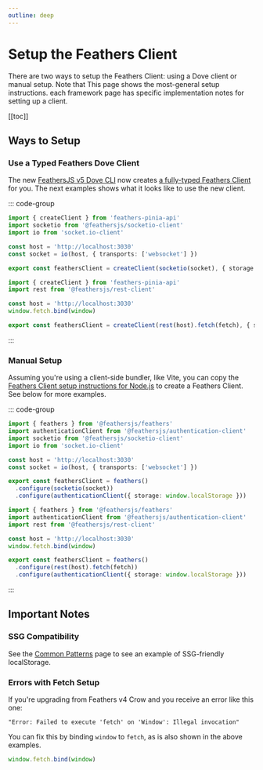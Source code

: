 ```yaml
---
outline: deep
---
```


<script setup>
import Badge from '../components/Badge.vue'
import BlockQuote from '../components/BlockQuote.vue'
</script>

# Setup the Feathers Client

There are two ways to setup the Feathers Client: using a Dove client or manual setup. Note that This page shows the
most-general setup instructions. each framework page has specific implementation notes for setting up a client.

[[toc]]

## Ways to Setup

### Use a Typed Feathers Dove Client

The new [FeathersJS v5 Dove CLI](https://feathersjs.com/guides/cli/index.html) now creates [a fully-typed Feathers
Client](https://feathersjs.com/guides/cli/client.html) for you. The next examples shows what it looks like to use the
new client.

<!--@include: ../partials/notification-feathers-client.md-->

::: code-group

```ts [with Socket.io]
import { createClient } from 'feathers-pinia-api'
import socketio from '@feathersjs/socketio-client'
import io from 'socket.io-client'

const host = 'http://localhost:3030'
const socket = io(host, { transports: ['websocket'] })

export const feathersClient = createClient(socketio(socket), { storage: window.localStorage })
```

```ts [with fetch]
import { createClient } from 'feathers-pinia-api'
import rest from '@feathersjs/rest-client'

const host = 'http://localhost:3030'
window.fetch.bind(window)

export const feathersClient = createClient(rest(host).fetch(fetch), { storage: window.localStorage })
```

:::

### Manual Setup

Assuming you're using a client-side bundler, like Vite, you can copy the [Feathers Client setup instructions for
Node.js](https://feathersjs.com/api/client.html#node) to create a Feathers Client. See below for more examples.

::: code-group

```ts [with Socket.io]
import { feathers } from '@feathersjs/feathers'
import authenticationClient from '@feathersjs/authentication-client'
import socketio from '@feathersjs/socketio-client'
import io from 'socket.io-client'

const host = 'http://localhost:3030'
const socket = io(host, { transports: ['websocket'] })

export const feathersClient = feathers()
  .configure(socketio(socket))
  .configure(authenticationClient({ storage: window.localStorage }))
```

```ts [with fetch]
import { feathers } from '@feathersjs/feathers'
import authenticationClient from '@feathersjs/authentication-client'
import rest from '@feathersjs/rest-client'

const host = 'http://localhost:3030'
window.fetch.bind(window)

export const feathersClient = feathers()
  .configure(rest(host).fetch(fetch))
  .configure(authenticationClient({ storage: window.localStorage }))
```

:::

## Important Notes

### SSG Compatibility

See the [Common Patterns](/guide/common-patterns#ssg-compatible-localstorage) page to see an example of SSG-friendly
localStorage.

### Errors with Fetch Setup

If you're upgrading from Feathers v4 Crow and you receive an error like this one:

```text
"Error: Failed to execute 'fetch' on 'Window': Illegal invocation"
```

You can fix this by binding `window` to `fetch`, as is also shown in the above examples.

```ts
window.fetch.bind(window)
```
